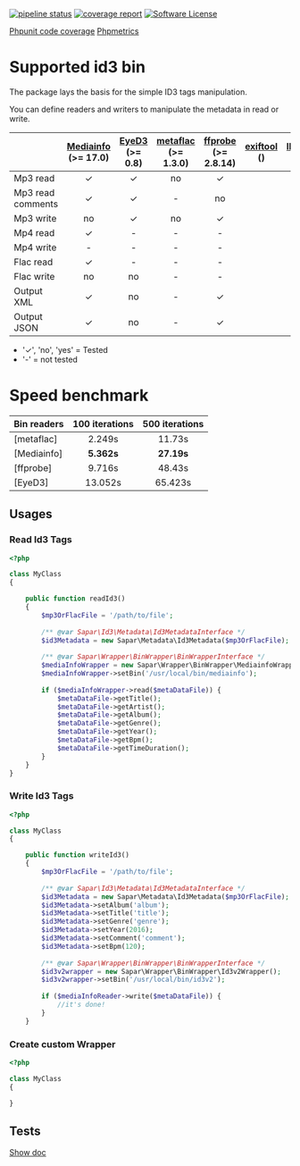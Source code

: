 
[![pipeline status](https://gitlab.com/Pyrex-FWI/sapar-id3/badges/master/pipeline.svg)](https://gitlab.com/Pyrex-FWI/sapar-id3/commits/master)
[![coverage report](https://gitlab.com/Pyrex-FWI/sapar-id3/badges/master/coverage.svg)](https://pyrex-fwi.gitlab.io/sapar-id3/)
[![Software License](https://img.shields.io/badge/license-MIT-brightgreen.svg?style=flat-square)](LICENSE.txt)



[Phpunit code coverage](https://pyrex-fwi.gitlab.io/sapar-id3/)
[Phpmetrics](https://pyrex-fwi.gitlab.io/sapar-id3/report/)

# Supported id3 bin

<!---
[![Build Status](https://travis-ci.org/Pyrex-FWI/sapar-id3.svg?branch=master)](https://travis-ci.org/Pyrex-FWI/sapar-id3)
--->

The package lays the basis for the simple ID3 tags manipulation.

You can define readers and writers to manipulate the metadata in read or write. 

|                   | [Mediainfo](https://mediaarea.net/en/MediaInfo) (>= 17.0) | [EyeD3](http://eyed3.readthedocs.io/en/latest/) (>= 0.8)  | [metaflac](https://xiph.org/flac/download.html) (>= 1.3.0) | [ffprobe](http://ffmpeg.org/ffprobe.html)  (>= 2.8.14)| [exiftool ]()  ()  | [lltag]()  ()      | [id3info]()  ()    | [id3tool]()  ()    | [mp3info]()  ()    |
|:------------------|:---------------------------------------------------------:|:---------------------------------------------------------:|:----------------------------------------------------------:|:-----------------------------------------------------:|:------------------:|:------------------:|:------------------:|:------------------:|:------------------:|
| Mp3 read          |  ✓                                                        |  ✓                                                        |   no                                                       |   ✓                                                   |                    |                    |                    |                    |                    | 
| Mp3 read comments |  ✓                                                        |  ✓                                                        |   -                                                        |   no                                                  |                    |                    |                    |                    |                    |
| Mp3 write         |  no                                                       |  ✓                                                        |   no                                                       |   ✓                                                   |                    |                    |                    |                    |                    |
| Mp4 read          |  ✓                                                        |  -                                                        |   -                                                        |   -                                                   |                    |                    |                    |                    |                    |
| Mp4 write         |  -                                                        |  -                                                        |   -                                                        |   -                                                   |                    |                    |                    |                    |                    |
| Flac read         |  ✓                                                        |  -                                                        |   -                                                        |   -                                                   |                    |                    |                    |                    |                    |
| Flac write        |  no                                                       |  no                                                       |   -                                                        |   -                                                   |                    |                    |                    |                    |                    |
| Output XML        |  ✓                                                        |  no                                                       |   -                                                        |   ✓                                                   |                    |                    |                    |                    |                    |
| Output JSON       |  ✓                                                        |  no                                                       |   -                                                        |   ✓                                                   |                    |                    |                    |                    |                    |

* '✓', 'no', 'yes' = Tested
* '-' = not tested

# Speed benchmark

| Bin readers     | 100 iterations | 500 iterations |
|:----------------|:--------------:|:--------------:|
| [metaflac]      |     2.249s     |    11.73s      |
| [Mediainfo]     |   **5.362s**   |  **27.19s**    |
| [ffprobe]       |     9.716s     |    48.43s      |
| [EyeD3]         |    13.052s     |    65.423s     |

## Usages

### Read Id3 Tags

```php
<?php

class MyClass
{

    public function readId3()
    {
        $mp3OrFlacFile = '/path/to/file';
        
        /** @var Sapar\Id3\Metadata\Id3MetadataInterface */
        $id3Metadata = new Sapar\Metadata\Id3Metadata($mp3OrFlacFile);
        
        /** @var Sapar\Wrapper\BinWrapper\BinWrapperInterface */
        $mediaInfoWrapper = new Sapar\Wrapper\BinWrapper\MediainfoWrapper();
        $mediaInfoWrapper->setBin('/usr/local/bin/mediainfo');
        
        if ($mediaInfoWrapper->read($metaDataFile)) {
            $metaDataFile->getTitle();
            $metaDataFile->getArtist();
            $metaDataFile->getAlbum();
            $metaDataFile->getGenre();
            $metaDataFile->getYear();
            $metaDataFile->getBpm();
            $metaDataFile->getTimeDuration();
        }
    }
}
```

### Write Id3 Tags

```php
<?php

class MyClass
{

    public function writeId3()
    {
        $mp3OrFlacFile = '/path/to/file';
        
        /** @var Sapar\Id3\Metadata\Id3MetadataInterface */
        $id3Metadata = new Sapar\Metadata\Id3Metadata($mp3OrFlacFile);
        $id3Metadata->setAlbum('album');
        $id3Metadata->setTitle('title');
        $id3Metadata->setGenre('genre');
        $id3Metadata->setYear(2016);
        $id3Metadata->setComment('comment');
        $id3Metadata->setBpm(120);
		
        /** @var Sapar\Wrapper\BinWrapper\BinWrapperInterface */
        $id3v2wrapper = new Sapar\Wrapper\BinWrapper\Id3v2Wrapper();
        $id3v2wrapper->setBin('/usr/local/bin/id3v2');
        
        if ($mediaInfoReader->write($metaDataFile)) {
            //it's done!
        }
    }
```

### Create custom Wrapper

```php
<?php

class MyClass
{

}
```


## Tests

[Show doc](docs/tests.md)
